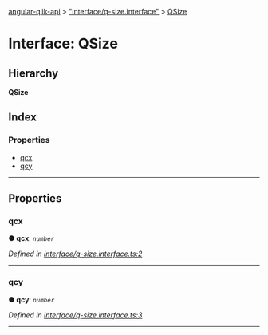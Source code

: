 [angular-qlik-api](../README.md) > ["interface/q-size.interface"](../modules/_interface_q_size_interface_.md) > [QSize](../interfaces/_interface_q_size_interface_.qsize.md)

# Interface: QSize

## Hierarchy

**QSize**

## Index

### Properties

* [qcx](_interface_q_size_interface_.qsize.md#qcx)
* [qcy](_interface_q_size_interface_.qsize.md#qcy)

---

## Properties

<a id="qcx"></a>

###  qcx

**● qcx**: *`number`*

*Defined in [interface/q-size.interface.ts:2](https://github.com/goekaypamuk/angular-qlik-api/blob/be30617/src/interface/q-size.interface.ts#L2)*

___
<a id="qcy"></a>

###  qcy

**● qcy**: *`number`*

*Defined in [interface/q-size.interface.ts:3](https://github.com/goekaypamuk/angular-qlik-api/blob/be30617/src/interface/q-size.interface.ts#L3)*

___

